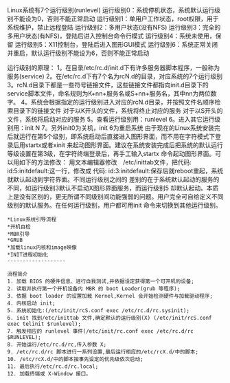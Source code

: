 Linux系统有7个运行级别(runlevel)
运行级别0：系统停机状态，系统默认运行级别不能设为0，否则不能正常启动
运行级别1：单用户工作状态，root权限，用于系统维护，禁止远程登陆
运行级别2：多用户状态(没有NFS)
运行级别3：完全的多用户状态(有NFS)，登陆后进入控制台命令行模式
运行级别4：系统未使用，保留
运行级别5：X11控制台，登陆后进入图形GUI模式
运行级别6：系统正常关闭并重启，默认运行级别不能设为6，否则不能正常启动

运行级别的原理：
1。在目录/etc/rc.d/init.d下有许多服务器脚本程序，一般称为服务(service)
2。在/etc/rc.d下有7个名为rcN.d的目录，对应系统的7个运行级别
3。rcN.d目录下都是一些符号链接文件，这些链接文件都指向init.d目录下的service脚本文件，命名规则为K+nn+服务名或S+nn+服务名，其中nn为两位数字。
4。系统会根据指定的运行级别进入对应的rcN.d目录，并按照文件名顺序检索目录下的链接文件
     对于以K开头的文件，系统将终止对应的服务
     对于以S开头的文件，系统将启动对应的服务
5。查看运行级别用：runlevel
6。进入其它运行级别用：init N
7。另外init0为关机，init 6为重启系统
    由于现在的Linux系统安装完后就运行在第5个级别，即系统启动后直接进入图形界面，而不用在字符模式下登录后用startx或者xinit 来起动图形界面。建议在系统安装完成后把系统的默认运行等级设置在第3级，在字符终端登录后，再手工输入startx 命令起动图形界面。可以用如下的方法修改：
用文本编辑器修改　/etc/inittab文件，把代码:
id:5:initdefault:这一行，修改成
代码:
id:3:initdefault:保存后就reboot重起，系统就默认起动到字符界面。不同运行级别之间的 差别的在于系统默认起动的服务的不同，如运行级别3默认不启动X图形界面服务，而运行级别5 却默认起动。本质上是没有区别的，更无所谓不同级别间功能强弱的问题。用户完全可自给定义不同级别的默认服务。在任何运行级别，用户都可用init 命令来切换到其他运行级别。
~~~~~~~~~~~~~~~~~~~~~~~~~~~~~~~~~
*Linux系统引导流程
*开机自检
*MBR引导
*GRUB
*加载linux内核和image映像 
*INIT进程初始化
-------------------

流程简介
1. 加载 BIOS 的硬件信息、进行自我测试,并依据设定获得第一个可开机的设备;
2. 读取并执行第一个开机设备内 MBR 的 boot Loader(grub 等程序);
3. 依据 boot loader 的设置加载 Kernel,Kernel 会开始检测硬件与加载驱动程序;
4. 内核启动 init;
5. 系统初始化:(/etc/init/rcS.conf exec /etc/rc.d/rc.sysinit);
6. init 找到/etc/inittab 文件,确定默认的运行级别(X) (/etc/init/rcS.conf exec telinit $runlevel);
7. 触发相应的 runlevel 事件(/etc/init/rc.conf exec /etc/rc.d/rc $RUNLEVEL);
8. 开始运行/etc/rc.d/rc,传入参数 X;
9. /etc/rc.d/rc 脚本进行一系列设置,最后运行相应的/etc/rcX.d/中的脚本;
10. /etc/rcX.d/中的脚本按事先设定的优先级依次启动;
11. 最后执行/etc/rc.d/rc.local;
12. 加载终端或 X-Window 接口。